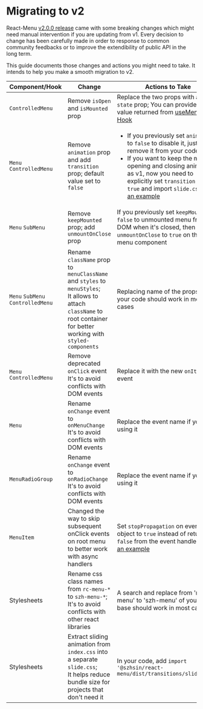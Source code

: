 # Migrating to v2

React-Menu [v2.0.0 release](https://github.com/szhsin/react-menu/releases/tag/v2.0.0) came with some breaking changes which might need manual intervention if you are updating from v1. Every decision to change has been carefully made in order to response to common community feedbacks or to improve the extendibility of public API in the long term.

This guide documents those changes and actions you might need to take. It intends to help you make a smooth migration to v2.

| Component/Hook                    | Change                                                                                                                                                                      | Actions to Take                                                                                                                                                                                                                                                                                                                             |
| --------------------------------- | --------------------------------------------------------------------------------------------------------------------------------------------------------------------------- | ------------------------------------------------------------------------------------------------------------------------------------------------------------------------------------------------------------------------------------------------------------------------------------------------------------------------------------------- |
| `ControlledMenu`                  | Remove `isOpen` and `isMounted` prop                                                                                                                                        | Replace the two props with a new `state` prop; You can provide it with value returned from [useMenuState Hook](https://szhsin.github.io/react-menu/#use-menu-state)                                                                                                                                                                         |
| `Menu` `ControlledMenu`           | Remove `animation` prop and add `transition` prop; default value set to `false`                                                                                             | <ul><li>If you previously set `animation` to `false` to disable it, just remove it from your code</li><li>If you want to keep the menu opening and closing animations as v1, now you need to explicitly set `transition` prop to `true` and import `slide.css`. See [an example](https://szhsin.github.io/react-menu/#basic-menu)</li></ul> |
| `Menu` `SubMenu`                  | Remove `keepMounted` prop; add `unmountOnClose` prop                                                                                                                        | If you previously set `keepMounted` to `false` to unmounted menu from DOM when it's closed, then set `unmountOnClose` to `true` on the root menu component                                                                                                                                                                                  |
| `Menu` `SubMenu` `ControlledMenu` | Rename `className` prop to `menuClassName` and `styles` to `menuStyles`; <br/>It allows to attach `className` to root container for better working with `styled-components` | Replacing name of the props in your code should work in most cases                                                                                                                                                                                                                                                                          |
| `Menu` `ControlledMenu`           | Remove deprecated `onClick` event<br/> It's to avoid conflicts with DOM events                                                                                              | Replace it with the new `onItemClick` event                                                                                                                                                                                                                                                                                                 |
| `Menu`                            | Rename `onChange` event to `onMenuChange`<br/> It's to avoid conflicts with DOM events                                                                                      | Replace the event name if you are using it                                                                                                                                                                                                                                                                                                  |
| `MenuRadioGroup`                  | Rename `onChange` event to `onRadioChange`<br/> It's to avoid conflicts with DOM events                                                                                     | Replace the event name if you are using it                                                                                                                                                                                                                                                                                                  |
| `MenuItem`                        | Changed the way to skip subsequent onClick events on root menu to better work with async handlers                                                                           | Set `stopPropagation` on event object to `true` instead of returning `false` from the event handler. [See an example](https://szhsin.github.io/react-menu/#event-handling)                                                                                                                                                                  |
| Stylesheets                       | Rename css class names from `rc-menu-*` to `szh-menu-*`;<br/> It's to avoid conflicts with other react libraries                                                            | A search and replace from 'rc-menu' to 'szh-menu' of your code base should work in most cases                                                                                                                                                                                                                                               |
| Stylesheets                       | Extract sliding animation from `index.css` into a separate `slide.css`;<br/> It helps reduce bundle size for projects that don't need it                                    | In your code, add `import '@szhsin/react-menu/dist/transitions/slide.css';`                                                                                                                                                                                                                                                                 |
